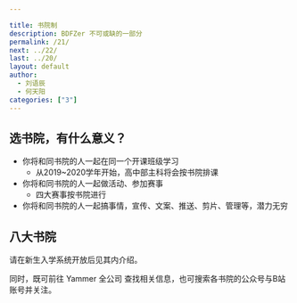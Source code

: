 ```yaml
---

title: 书院制
description: BDFZer 不可或缺的一部分
permalink: /21/
next: ../22/
last: ../20/
layout: default
author:
  - 刘语辰
  - 何天阳
categories: ["3"]
---
```


## 选书院，有什么意义？

- 你将和同书院的人一起在同一个开课班级学习
  - 从2019~2020学年开始，高中部主科将会按书院排课
- 你将和同书院的人一起做活动、参加赛事
  - 四大赛事按书院进行
- 你将和同书院的人一起搞事情，宣传、文案、推送、剪片、管理等，潜力无穷

## 八大书院

请在新生入学系统开放后见其内介绍。

同时，既可前往 Yammer 全公司 查找相关信息，也可搜索各书院的公众号与B站账号并关注。